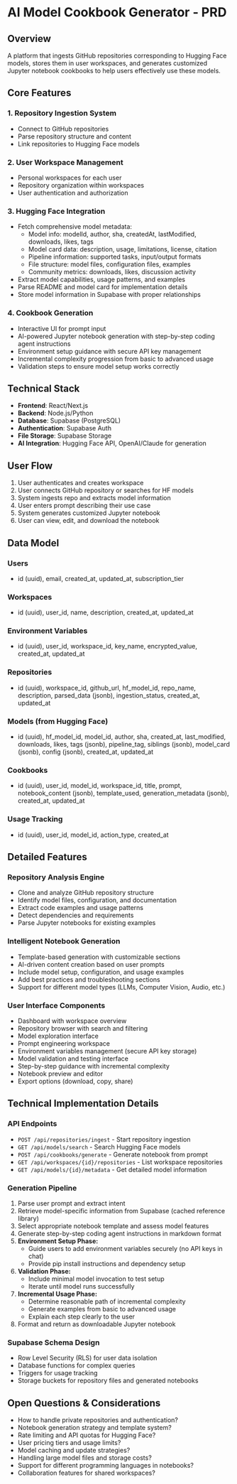 # AI Model Cookbook Generator - PRD

## Overview
A platform that ingests GitHub repositories corresponding to Hugging Face models, stores them in user workspaces, and generates customized Jupyter notebook cookbooks to help users effectively use these models.

## Core Features

### 1. Repository Ingestion System
- Connect to GitHub repositories
- Parse repository structure and content
- Link repositories to Hugging Face models

### 2. User Workspace Management
- Personal workspaces for each user
- Repository organization within workspaces
- User authentication and authorization

### 3. Hugging Face Integration
- Fetch comprehensive model metadata:
  - Model info: modelId, author, sha, createdAt, lastModified, downloads, likes, tags
  - Model card data: description, usage, limitations, license, citation
  - Pipeline information: supported tasks, input/output formats
  - File structure: model files, configuration files, examples
  - Community metrics: downloads, likes, discussion activity
- Extract model capabilities, usage patterns, and examples
- Parse README and model card for implementation details
- Store model information in Supabase with proper relationships

### 4. Cookbook Generation
- Interactive UI for prompt input
- AI-powered Jupyter notebook generation with step-by-step coding agent instructions
- Environment setup guidance with secure API key management
- Incremental complexity progression from basic to advanced usage
- Validation steps to ensure model setup works correctly

## Technical Stack
- **Frontend**: React/Next.js
- **Backend**: Node.js/Python
- **Database**: Supabase (PostgreSQL)
- **Authentication**: Supabase Auth
- **File Storage**: Supabase Storage
- **AI Integration**: Hugging Face API, OpenAI/Claude for generation

## User Flow
1. User authenticates and creates workspace
2. User connects GitHub repository or searches for HF models
3. System ingests repo and extracts model information
4. User enters prompt describing their use case
5. System generates customized Jupyter notebook
6. User can view, edit, and download the notebook

## Data Model

### Users
- id (uuid), email, created_at, updated_at, subscription_tier

### Workspaces
- id (uuid), user_id, name, description, created_at, updated_at

### Environment Variables
- id (uuid), user_id, workspace_id, key_name, encrypted_value, created_at, updated_at

### Repositories
- id (uuid), workspace_id, github_url, hf_model_id, repo_name, description, parsed_data (jsonb), ingestion_status, created_at, updated_at

### Models (from Hugging Face)
- id (uuid), hf_model_id, model_id, author, sha, created_at, last_modified, downloads, likes, tags (jsonb), pipeline_tag, siblings (jsonb), model_card (jsonb), config (jsonb), created_at, updated_at

### Cookbooks
- id (uuid), user_id, model_id, workspace_id, title, prompt, notebook_content (jsonb), template_used, generation_metadata (jsonb), created_at, updated_at

### Usage Tracking
- id (uuid), user_id, model_id, action_type, created_at

## Detailed Features

### Repository Analysis Engine
- Clone and analyze GitHub repository structure
- Identify model files, configuration, and documentation
- Extract code examples and usage patterns
- Detect dependencies and requirements
- Parse Jupyter notebooks for existing examples

### Intelligent Notebook Generation
- Template-based generation with customizable sections
- AI-driven content creation based on user prompts
- Include model setup, configuration, and usage examples
- Add best practices and troubleshooting sections
- Support for different model types (LLMs, Computer Vision, Audio, etc.)

### User Interface Components
- Dashboard with workspace overview
- Repository browser with search and filtering
- Model exploration interface
- Prompt engineering workspace
- Environment variables management (secure API key storage)
- Model validation and testing interface
- Step-by-step guidance with incremental complexity
- Notebook preview and editor
- Export options (download, copy, share)

## Technical Implementation Details

### API Endpoints
- `POST /api/repositories/ingest` - Start repository ingestion
- `GET /api/models/search` - Search Hugging Face models
- `POST /api/cookbooks/generate` - Generate notebook from prompt
- `GET /api/workspaces/{id}/repositories` - List workspace repositories
- `GET /api/models/{id}/metadata` - Get detailed model information

### Generation Pipeline
1. Parse user prompt and extract intent
2. Retrieve model-specific information from Supabase (cached reference library)
3. Select appropriate notebook template and assess model features
4. Generate step-by-step coding agent instructions in markdown format
5. **Environment Setup Phase:**
   - Guide users to add environment variables securely (no API keys in chat)
   - Provide pip install instructions and dependency setup
6. **Validation Phase:**
   - Include minimal model invocation to test setup
   - Iterate until model runs successfully
7. **Incremental Usage Phase:**
   - Determine reasonable path of incremental complexity
   - Generate examples from basic to advanced usage
   - Explain each step clearly to the user
8. Format and return as downloadable Jupyter notebook

### Supabase Schema Design
- Row Level Security (RLS) for user data isolation
- Database functions for complex queries
- Triggers for usage tracking
- Storage buckets for repository files and generated notebooks

## Open Questions & Considerations
- How to handle private repositories and authentication?
- Notebook generation strategy and template system?
- Rate limiting and API quotas for Hugging Face?
- User pricing tiers and usage limits?
- Model caching and update strategies?
- Handling large model files and storage costs?
- Support for different programming languages in notebooks?
- Collaboration features for shared workspaces?